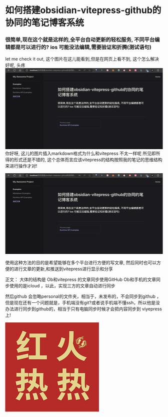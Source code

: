 # 如何搭建obsidian-vitepress-github的协同的笔记博客系统

### 很简单,现在这个就是这样的,全平台自动更新的轻松服务, 不同平台编辑都是可以进行的? ios 可能没法编辑,需要验证和折腾(测试语句)

let me check it out, 这个图片在这儿能看到,但是在网页上看不到, 这个怎么解决好呢, 头疼
![](../public/Pasted%20image%2020240106233234.png)
你好呀, 这儿的图片插入markdown格式为什么和vitepress 不太一样呢
所见即所得的形式还是不错的, 这个总体而言应该vitepress的结构按照我的笔记的思维结构来进行操作才对!

![](../public/Pasted%20image%2020240106233234.png)

使用这种方法的目的是希望能够在多个平台进行方便的写文章, 然后同时也可以方便的进行文章的更新,和推送到vitepress进行显示和分享

正文：
大体的结构是
Ob和vitepress 的文章同步使用GitHub
Ob和手机的文章同步使用的是icloud ，以此，实现三方的文章自动进行同步


然后github 会忽略personal的文件夹，相当于，未发布的，不会同步到github ，但是现在还有一个问题就是，手机端没有git?或者说手机端不懂ssh，所以他是没办法进行同步到github的，相当于只有电脑同步时候才会把内容同步到 viyepress 上!

![](../public/红火热热图.png)